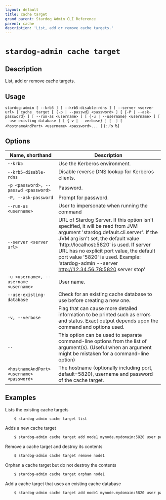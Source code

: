 ```yaml
---
layout: default
title: cache target
grand_parent: Stardog Admin CLI Reference
parent: cache
description: 'List, add or remove cache targets.'
---
```


#  `stardog-admin cache target` 
## Description
List, add or remove cache targets.<br>
## Usage
`stardog-admin [ --krb5 ] [ --krb5-disable-rdns ] [ --server <server url> ] cache  target [ {-p | --passwd} <password> ] [ {-P | --ask-password} ] [ --run-as <username> ] [ {-u | --username} <username> ] [ --use-existing-database ] [ {-v | --verbose} ] [--] [ <hostnameAndPort> <username> <password>... ]`
{: .fs-5}
## Options

Name, shorthand | Description 
---|---
`--krb5` | Use the Kerberos environment.
`--krb5-disable-rdns` | Disable reverse DNS lookup for Kerberos clients.
`-p <password>, --passwd <password>` | Password.
`-P, --ask-password` | Prompt for password.
`--run-as <username>` | User to impersonate when running the command
`--server <server url>` | URL of Stardog Server. If this option isn't specified, it will be read from JVM argument 'stardog.default.cli.server'. If the JVM arg isn't set, the default value 'http://localhost:5820' is used. If server URL has no explicit port value, the default port value '5820' is used.  Example: 'stardog-admin --server http://12.34.56.78:5820 server stop' 
`-u <username>, --username <username>` | User name.
`--use-existing-database` | Check for an existing cache database to use before creating a new one.
`-v, --verbose` | Flag that can cause more detailed information to be printed such as errors and status. Exact output depends upon the command and options used.
`--` | This option can be used to separate command-line options from the list of argument(s). (Useful when an argument might be mistaken for a command-line option)
`<hostnameAndPort> <username> <password>` | The hostname (optionally including port, default=5820), username and password of the cache target.

## Examples
Lists the existing cache targets
```bash
    $ stardog-admin cache target list
```
Adds a new cache target
```bash
    $ stardog-admin cache target add node1 mynode.mydomain:5820 user pass
```
Remove a cache target and destroy its contents
```bash
    $ stardog-admin cache target remove node1
```
Orphan a cache target but do not destroy the contents
```bash
    $ stardog-admin cache target orphan node1
```
Add a cache target that uses an existing cache database
```bash
    $ stardog-admin cache target add node1 mynode.mydomain:5820 user pass --use-existing-database
```

